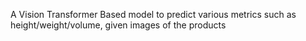 A Vision Transformer Based model to predict various metrics such as height/weight/volume, given images of the products
